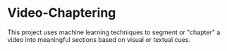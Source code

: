 # Video-Chaptering
This project uses machine learning techniques to segment or "chapter" a video into meaningful sections based on visual or textual cues.
